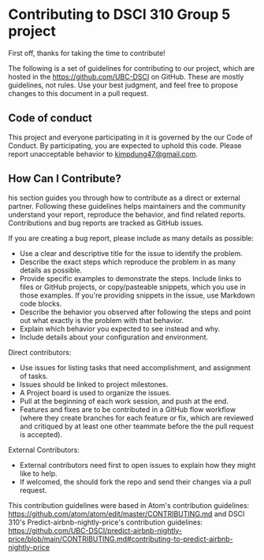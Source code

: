 
# Contributing to DSCI 310 Group 5 project 

First off, thanks for taking the time to contribute! 

The following is a set of guidelines for contributing to our project, which are hosted in the https://github.com/UBC-DSCI on GitHub. These are mostly guidelines, not rules. Use your best judgment, and feel free to propose changes to this document in a pull request.

## Code of conduct 

This project and everyone participating in it is governed by the our Code of Conduct. By participating, you are expected to uphold this code. Please report unacceptable behavior to kimpdung47@gmail.com. 

## How Can I Contribute? 

his section guides you through how to contribute as a direct or external partner. Following these guidelines helps maintainers and the community understand your report, reproduce the behavior, and find related reports. Contributions and bug reports are tracked as GitHub issues.

If you are creating a bug report, please include as many details as possible:

   - Use a clear and descriptive title for the issue to identify the problem.
   - Describe the exact steps which reproduce the problem in as many details as possible.
   - Provide specific examples to demonstrate the steps. Include links to files or GitHub projects, or copy/pasteable snippets, which you use in those examples. If you're providing snippets in the issue, use Markdown code blocks.
   - Describe the behavior you observed after following the steps and point out what exactly is the problem with that behavior.
   - Explain which behavior you expected to see instead and why.
   - Include details about your configuration and environment. 
   
Direct contributors:
   - Use issues for listing tasks that need accomplishment, and assignment of tasks.
   - Issues should be linked to project milestones.
   - A Project board is used to organize the issues.
   - Pull at the beginning of each work session, and push at the end.
   - Features and fixes are to be contributed in a GitHub flow workflow (where they create branches for each feature or fix, which are reviewed and critiqued by at least one other teammate before the the pull request is accepted).
   

External Contributors: 
   - External contributors need first to open issues to explain how they might like to help.
   - If welcomed, the should fork the repo and send their changes via a pull request.
   
   
This contribution guidelines were based in Atom's contribution guidelines: https://github.com/atom/atom/edit/master/CONTRIBUTING.md and DSCI 310's Predict-airbnb-nightly-price's contribution guidelines: https://github.com/UBC-DSCI/predict-airbnb-nightly-price/blob/main/CONTRIBUTING.md#contributing-to-predict-airbnb-nightly-price 